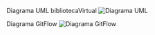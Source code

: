 Diagrama UML bibliotecaVirtual
![Diagrama UML](https://github.com/JhonaLude/bibliotecaVirtual/assets/166628946/8e3421db-b43c-410d-876a-906649ee94ac)

Diagrama GitFlow
![Diagrama GitFlow](https://github.com/JhonaLude/bibliotecaVirtual/assets/166628946/834b8973-9075-4325-837e-436d354cac0f)
